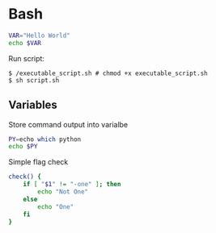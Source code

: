 # Bash

```bash
VAR="Hello World" 
echo $VAR
```

Run script:
```shell
$ /executable_script.sh # chmod +x executable_script.sh
$ sh script.sh 
```

## Variables

Store command output into varialbe

```bash
PY=echo which python
echo $PY
```

Simple flag check
```bash
check() {
    if [ "$1" != "-one" ]; then
        echo "Not One"
    else 
        echo "One"
    fi
}
```